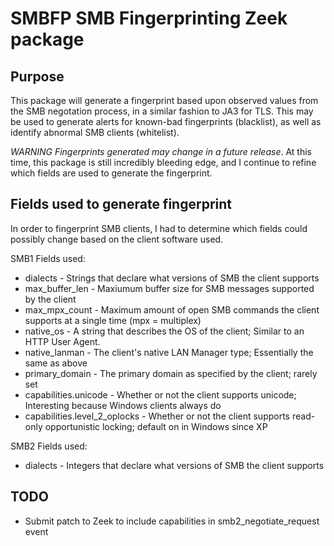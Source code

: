 
SMBFP
SMB Fingerprinting Zeek package
=================================

## Purpose
This package will generate a fingerprint based upon observed values from the SMB negotation process, in a similar fashion to JA3 for TLS. This may be used to generate alerts for known-bad fingerprints (blacklist), as well as identify abnormal SMB clients (whitelist).

*WARNING* _Fingerprints generated may change in a future release_. At this time, this package is still incredibly bleeding edge, and I continue to refine which fields are used to generate the fingerprint. 

## Fields used to generate fingerprint
In order to fingerprint SMB clients, I had to determine which fields could possibly change based on the client software used. 
 

SMB1 Fields used:
 
* dialects - Strings that declare what versions of SMB the client supports
* max_buffer_len - Maxiumum buffer size for SMB messages supported by the client
* max_mpx_count - Maximum amount of open SMB commands the client supports at a single time (mpx = multiplex)
* native_os - A string that describes the OS of the client; Similar to an HTTP User Agent.
* native_lanman - The client's native LAN Manager type; Essentially the same as above
* primary_domain - The primary domain as specified by the client; rarely set
* capabilities.unicode - Whether or not the client supports unicode; Interesting because Windows clients always do
* capabilities.level_2_oplocks - Whether or not the client supports read-only opportunistic locking; default on in Windows since XP 
 
SMB2 Fields used:

* dialects - Integers that declare what versions of SMB the client supports

## TODO

* Submit patch to Zeek to include capabilities in smb2_negotiate_request event